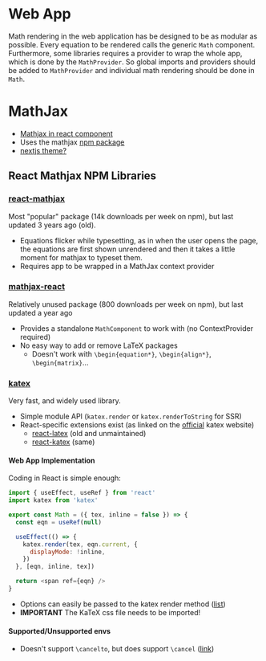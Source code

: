 # Web App 
Math rendering in the web application has be designed to be as modular as possible. Every equation to be rendered calls the generic `Math` component. Furthermore, some libraries requires a provider to wrap the whole app, which is done by the `MathProvider`. So global imports and providers should be added to `MathProvider` and individual math rendering should be done in `Math`. 

# MathJax 
- [Mathjax in react component](https://gist.github.com/GiacoCorsiglia/1619828473f4b34d3d914a16fcbf10f3)
- Uses the mathjax [npm package](https://www.npmjs.com/package/mathjax)
- [nextjs theme?](https://theme-next.js.org/docs/third-party-services/math-equations)

## React Mathjax NPM Libraries 
### [react-mathjax](https://www.npmjs.com/package/react-mathjax)
Most "popular" package (14k downloads per week on npm), but last updated 3 years ago (old). 

- Equations flicker while typesetting, as in when the user opens the page, the equations are first shown unrendered and then it takes a little moment for mathjax to typeset them. 
- Requires app to be wrapped in a MathJax context provider 

### [mathjax-react](https://www.npmjs.com/package/mathjax-react)
Relatively unused package (800 downloads per week on npm), but last updated a year ago 

- Provides a standalone `MathComponent` to work with (no ContextProvider required)
- No easy way to add or remove LaTeX packages 
	- Doesn't work with `\begin{equation*}`, `\begin{align*}`, `\begin{matrix}`... 

### [katex](https://katex.org/)
Very fast, and widely used library. 

- Simple module API (`katex.render` or `katex.renderToString` for SSR)
- React-specific extensions exist (as linked on the [official](https://katex.org/docs/libs.html) katex website)
	- [react-latex](https://github.com/zzish/react-latex) (old and unmaintained)
	- [react-katex](https://github.com/talyssonoc/react-katex) (same)

#### Web App Implementation 
Coding in React is simple enough: 

```js
import { useEffect, useRef } from 'react'
import katex from 'katex'

export const Math = ({ tex, inline = false }) => {
  const eqn = useRef(null)

  useEffect(() => {
    katex.render(tex, eqn.current, {
      displayMode: !inline,
    })
  }, [eqn, inline, tex])

  return <span ref={eqn} />
}
```

- Options can easily be passed to the katex render method ([list](https://katex.org/docs/options.html))
- **IMPORTANT** The KaTeX css file needs to be imported!

#### Supported/Unsupported envs
- Doesn't support `\cancelto`, but does support `\cancel` ([link](https://katex.org/docs/supported.html#environments))